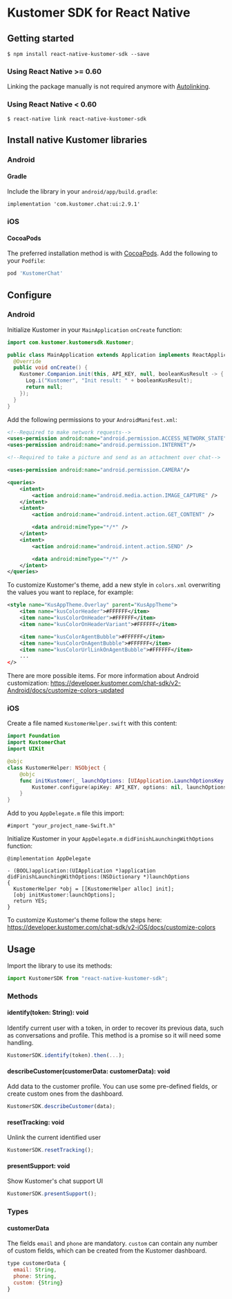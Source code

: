 # Kustomer SDK for React Native

## Getting started

`$ npm install react-native-kustomer-sdk --save`

### Using React Native >= 0.60

Linking the package manually is not required anymore with [Autolinking](https://github.com/react-native-community/cli/blob/master/docs/autolinking.md).

### Using React Native < 0.60

`$ react-native link react-native-kustomer-sdk`

## Install native Kustomer libraries

### Android

#### Gradle

Include the library in your `android/app/build.gradle`:

`implementation 'com.kustomer.chat:ui:2.9.1'`

### iOS

#### CocoaPods

The preferred installation method is with [CocoaPods](https://cocoapods.org). Add the following to your `Podfile`:

```ruby
pod 'KustomerChat'
```

## Configure

### Android

Initialize Kustomer in your `MainApplication` `onCreate` function:

```java
import com.kustomer.kustomersdk.Kustomer;

public class MainApplication extends Application implements ReactApplication {
  @Override
  public void onCreate() {
    Kustomer.Companion.init(this, API_KEY, null, booleanKusResult -> {
      Log.i("Kustomer", "Init result: " + booleanKusResult);
      return null;
    });
  }
}
```

Add the following permissions to your `AndroidManifest.xml`:

```xml
<!--Required to make network requests-->
<uses-permission android:name="android.permission.ACCESS_NETWORK_STATE"/>
<uses-permission android:name="android.permission.INTERNET"/>

<!--Required to take a picture and send as an attachment over chat-->

<uses-permission android:name="android.permission.CAMERA"/>

<queries>
    <intent>
        <action android:name="android.media.action.IMAGE_CAPTURE" />
    </intent>
    <intent>
        <action android:name="android.intent.action.GET_CONTENT" />

        <data android:mimeType="*/*" />
    </intent>
    <intent>
        <action android:name="android.intent.action.SEND" />

        <data android:mimeType="*/*" />
    </intent>
</queries>
```

To customize Kustomer's theme, add a new style in `colors.xml` overwriting the values you want to replace, for example:

```xml
<style name="KusAppTheme.Overlay" parent="KusAppTheme">
    <item name="kusColorHeader">#FFFFFF</item>
    <item name="kusColorOnHeader">#FFFFFF</item>
    <item name="kusColorOnHeaderVariant">#FFFFFF</item>

    <item name="kusColorAgentBubble">#FFFFFF</item>
    <item name="kusColorOnAgentBubble">#FFFFFF</item>
    <item name="kusColorUrlLinkOnAgentBubble">#FFFFFF</item>
    ...
</>
```

There are more possible items. For more information about Android customization: https://developer.kustomer.com/chat-sdk/v2-Android/docs/customize-colors-updated

### iOS

Create a file named `KustomerHelper.swift` with this content:

```swift
import Foundation
import KustomerChat
import UIKit

@objc
class KustomerHelper: NSObject {
    @objc
    func initKustomer(_ launchOptions: [UIApplication.LaunchOptionsKey: Any]?) {
        Kustomer.configure(apiKey: API_KEY, options: nil, launchOptions: launchOptions)
    }
}
```

Add to you `AppDelegate.m` file this import:

```objc
#import "your_project_name-Swift.h"
```

Initialize Kustomer in your `AppDelegate.m` `didFinishLaunchingWithOptions` function:

```objc
@implementation AppDelegate

- (BOOL)application:(UIApplication *)application didFinishLaunchingWithOptions:(NSDictionary *)launchOptions
{
  KustomerHelper *obj = [[KustomerHelper alloc] init];
  [obj initKustomer:launchOptions];
  return YES;
}
```

To customize Kustomer's theme follow the steps here: https://developer.kustomer.com/chat-sdk/v2-iOS/docs/customize-colors

## Usage

Import the library to use its methods:

```javascript
import KustomerSDK from "react-native-kustomer-sdk";
```

### Methods

#### identify(token: String): void

Identify current user with a token, in order to recover its previous data, such as conversations and profile. This method is a promise so it will need some handling.

```javascript
KustomerSDK.identify(token).then(...);
```

#### describeCustomer(customerData: customerData): void

Add data to the customer profile. You can use some pre-defined fields, or create custom ones from the dashboard.

```javascript
KustomerSDK.describeCustomer(data);
```

#### resetTracking: void

Unlink the current identified user

```javascript
KustomerSDK.resetTracking();
```

#### presentSupport: void

Show Kustomer's chat support UI

```javascript
KustomerSDK.presentSupport();
```

### Types

#### customerData

The fields `email` and `phone` are mandatory. `custom` can contain any number of custom fields, which can be created from the Kustomer dashboard.

```javascript
type customerData {
  email: String,
  phone: String,
  custom: {String}
}
```
